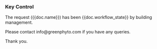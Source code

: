 <h3>Key Control</h3>

<p>The request ({{doc.name}}) has been {{doc.workflow_state}} by building management.</p>

<p>Please contact info@greenphyto.com if you have any queries.</p>

<p>Thank you.</p>